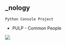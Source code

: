 ## _nology
`Python Console Project`

- PULP - Common People

<img src="https://media.tenor.com/8Zx_tmrjEpkAAAAC/pulp.gif">
